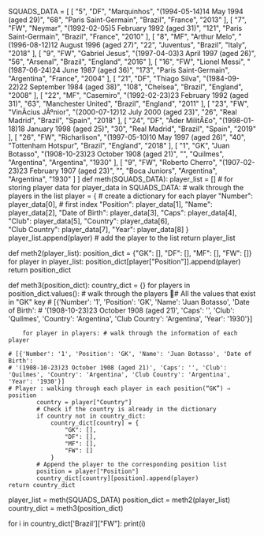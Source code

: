 SQUADS_DATA = [ 
 [ 
 "5", 
 "DF", 
 "Marquinhos", 
 "(1994-05-14)14 May 1994 (aged 29)", 
 "68", 
 "Paris Saint-Germain", 
 "Brazil", 
 "France", 
 "2013" 
 ], 
 [ 
 "7", 
 "FW", 
 "Neymar", 
 "(1992-02-05)5 February 1992 (aged 31)", 
 "121", 
 "Paris Saint-Germain", 
 "Brazil", 
 "France", 
 "2010" 
 ], 
 [ 
 "8", 
 "MF", 
 "Arthur Melo", 
 "(1996-08-12)12 August 1996 (aged 27)", 
 "22", 
 "Juventus", 
 "Brazil", 
 "Italy", 
 "2018" 
 ], 
 [ 
 "9", 
 "FW", 
 "Gabriel Jesus", 
 "(1997-04-03)3 April 1997 (aged 26)", 
 "56", 
 "Arsenal", 
 "Brazil", 
 "England", 
 "2016" 
 ], 
 [ 
 "16", 
 "FW", 
 "Lionel Messi", 
 "(1987-06-24)24 June 1987 (aged 36)", 
 "173", 
 "Paris Saint-Germain", 
 "Argentina", 
 "France", 
 "2004" 
 ], 
 [ 
 "21", 
 "DF", 
 "Thiago Silva", 
 "(1984-09-22)22 September 1984 (aged 38)", 
 "108", 
 "Chelsea", 
 "Brazil", 
 "England", 
 "2008" 
 ], 
 [ 
 "22", 
 "MF", 
 "Casemiro", 
 "(1992-02-23)23 February 1992 (aged 31)", 
 "63", 
 "Manchester United", 
 "Brazil", 
 "England", 
 "2011" 
 ], 
 [ 
 "23", 
 "FW", 
 "VinÃcius JÃºnior", 
 "(2000-07-12)12 July 2000 (aged 23)", 
 "26", 
 "Real Madrid", 
 "Brazil", 
 "Spain", 
 "2018" 
 ], 
 [ 
 "24", 
 "DF", 
 "Ãder MilitÃ£o", 
 "(1998-01-18)18 January 1998 (aged 25)", 
 "30", 
 "Real Madrid", 
 "Brazil", 
 "Spain", 
 "2019" 
 ], 
 [ 
 "26", 
 "FW", 
 "Richarlison", 
 "(1997-05-10)10 May 1997 (aged 26)", 
 "40", 
 "Tottenham Hotspur", 
 "Brazil", 
 "England", 
 "2018" 
 ], 
 [ 
 "1", 
 "GK", 
 "Juan Botasso", 
 "(1908-10-23)23 October 1908 (aged 21)", 
 "", 
 "Quilmes", 
 "Argentina", 
 "Argentina", 
 "1930" 
 ], 
 [ 
 "9", 
 "FW", 
 "Roberto Cherro", 
 "(1907-02-23)23 February 1907 (aged 23)", 
 "", 
 "Boca Juniors", 
 "Argentina", 
 "Argentina", 
 "1930" 
 ] 
]
def meth(SQUADS_DATA): 
    player_list = [] # for storing player data 
    for player_data in SQUADS_DATA: # walk through the players in the list 
        player = { # create a dictionary for each player 
            "Number": player_data[0], # first index 
            "Position": player_data[1], 
            "Name": player_data[2], 
            "Date of Birth": player_data[3], 
            "Caps": player_data[4], 
            "Club": player_data[5], 
            "Country": player_data[6],  
            "Club Country": player_data[7], 
            "Year": player_data[8] 
        } 
        player_list.append(player) # add the player to the list 
    return player_list 
 
def meth2(player_list): 
    position_dict = {"GK": [], "DF": [], "MF": [], "FW": []} 
    for player in player_list: 
        position_dict[player["Position"]].append(player) 
    return position_dict 
 
def meth3(position_dict): 
    country_dict = {} 
    for players in position_dict.values(): # walk through the players 
    #ِ All the values that exist in "GK" key 
    # [{'Number': '1', 'Position': 'GK', 'Name': 'Juan Botasso', 'Date of Birth': 
    # '(1908-10-23)23 October 1908 (aged 21)', 'Caps': '', 'Club': 'Quilmes', 'Country': 'Argentina', 'Club Country': 'Argentina', 'Year': '1930'}] 
 
        for player in players: # walk through the information of each player 
 
    # [{'Number': '1', 'Position': 'GK', 'Name': 'Juan Botasso', 'Date of Birth': 
    # '(1908-10-23)23 October 1908 (aged 21)', 'Caps': '', 'Club': 'Quilmes', 'Country': 'Argentina', 'Club Country': 'Argentina', 'Year': '1930'}] 
    # Player : walking through each player in each position(“GK”) ⇒ position 
            country = player["Country"] 
            # Check if the country is already in the dictionary 
            if country not in country_dict: 
                country_dict[country] = { 
                    "GK": [], 
                    "DF": [], 
                    "MF": [], 
                    "FW": [] 
                } 
            # Append the player to the corresponding position list 
            position = player["Position"] 
            country_dict[country][position].append(player) 
    return country_dict 
 
player_list = meth(SQUADS_DATA) 
position_dict = meth2(player_list) 
country_dict = meth3(position_dict) 

for i in country_dict['Brazil']["FW"]:
   print(i)

















